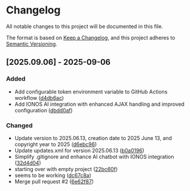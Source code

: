 # Changelog

All notable changes to this project will be documented in this file.

The format is based on [Keep a Changelog](https://keepachangelog.com/en/1.0.0/),
and this project adheres to [Semantic Versioning](https://semver.org/spec/v2.0.0.html).

## [2025.09.06] - 2025-09-06

### Added

* Add configurable token environment variable to GitHub Actions workflow ([d4db6ac](https://github.com/N6REJ/mod_bears_aichatbot/commit/d4db6ac))
* Add IONOS AI integration with enhanced AJAX handling and improved configuration ([dbdd0af](https://github.com/N6REJ/mod_bears_aichatbot/commit/dbdd0af))

### Changed

* Update version to 2025.06.13, creation date to 2025 June 13, and copyright year to 2025 ([d6ebc96](https://github.com/N6REJ/mod_bears_aichatbot/commit/d6ebc96))
* Update updates.xml for version 2025.06.13 ([b0a0196](https://github.com/N6REJ/mod_bears_aichatbot/commit/b0a0196))
* Simplify .gitignore and enhance AI chatbot with IONOS integration ([32d4d04](https://github.com/N6REJ/mod_bears_aichatbot/commit/32d4d04))
* starting over with empty project ([22bc60f](https://github.com/N6REJ/mod_bears_aichatbot/commit/22bc60f))
* seems to be working ([dc67c8a](https://github.com/N6REJ/mod_bears_aichatbot/commit/dc67c8a))
* Merge pull request #2 ([6e62f87](https://github.com/N6REJ/mod_bears_aichatbot/commit/6e62f87))

